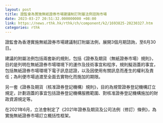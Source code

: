 ```yaml
---
layout: post
title: 證監會為實施無紙證券市場建議制訂附屬法例諮詢市場
date: 2023-03-27 20:51:32.000000000 +08:00
link: https://news.rthk.hk/rthk/ch/component/k2/1693825-20230327.htm
categories: rthk
---
```


證監會為香港實施無紙證券市場建議制訂附屬法例，展開3個月期諮詢，至6月30日。

建議的附屬法例包括兩套新的規則，包括《證券及期貨（無紙證券市場）規則》，目的是列明在無紙證券市場環境下的運作及技術事宜和程序，規則擬涵蓋的事宜，包括無紙證券市場環境下電子訊息認證，以及因使用有關訊息而產生的權利及責任；為利便市場過渡至全面去實物化而施加的期限。

另一套《證券及期貨（核准證券登記機構）規則》，目的為規管證券登記機構訂立規定，計劃涵蓋的事宜包括證券登記機構服務範圍、對核准證券登記機構施加的財政資源規定等。

在2021年6月，立法會制定了《2021年證券及期貨及公司法例（修訂）條例》，為實施無紙證券市場訂立概括性框架。
